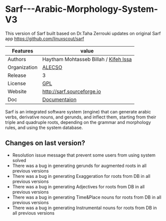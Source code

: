 # Sarf---Arabic-Morphology-System-V3
This version of Sarf built based on Dr.Taha Zerrouki updates on original Sarf app https://github.com/linuxscout/sarf

<article class="markdown-body entry-content" itemprop="text">


<table>
<thead>
<tr>
<th>Features</th>
<th>value</th>
</tr>
</thead>
<tbody>
<tr>
<td>Authors</td>
<td>Haytham Mohtasseb Billah / <a href="http://github.com/kifehi">Kifeh Issa</a></td>
</tr>
<tr>
<td>Organization</td>
<td><a href="http://www.alecso.org.tn" rel="nofollow">ALECSO</a></td>
</tr>
<tr>
<td>Release</td>
<td>3</td>
</tr>
<tr>
<td>License</td>
<td><a href="https://github.com/linuxscout/sarf/master/LICENSE">GPL</a></td>
</tr>

<tr>
<td>Website</td>
<td><a href="http://sarf.sourceforge.io" rel="nofollow">http://sarf.sourceforge.io</a></td>
</tr>
<tr>
<td>Doc</td>
<td><a href="https://sourceforge.net/projects/sarf/files/Documentation/full-documents/" rel="nofollow">Documentaion</a></td>
</tr>




</tbody>
</table>
<p>Sarf is an integrated software system (engine) that can generate arabic verbs, derivative nouns, and gerunds, and inflect them, starting from their triple and quadruple roots, depending on the grammar and morphology rules, and using the system database.</p>
<h2>Changes on last version?</h2>
<ul>
<li>Resolution issue message that prevent some users from using system solved</li>

<li>There was a bug in generating gerunds for augmented roots in all previous versions</li><li>There was a bug in generating Exaggeration for roots from DB in all previous versions</li><li>There was a bug in generating Adjectives for roots from DB in all previous versions</li><li>There was a bug in generating Time&amp;Place nouns for roots from DB in all previous versions</li><li>There was a bug in generating Instrumental nouns for roots from DB in all previous versions</li></ul>

</article>
